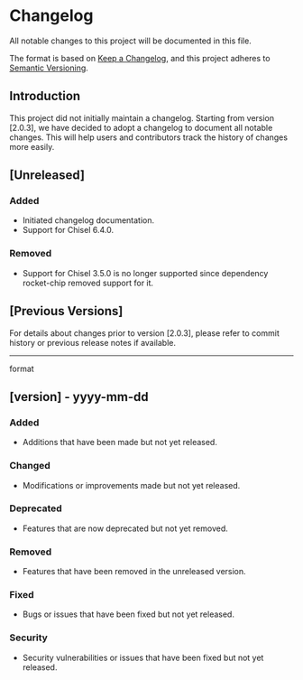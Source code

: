 # Changelog

All notable changes to this project will be documented in this file.

The format is based on [Keep a Changelog](https://keepachangelog.com/en/1.1.0/),
and this project adheres to [Semantic Versioning](https://semver.org/spec/v2.0.0.html).

## Introduction

This project did not initially maintain a changelog. Starting from version [2.0.3], we have decided to adopt a changelog to document all notable changes. This will help users and contributors track the history of changes more easily.

## [Unreleased]

### Added

- Initiated changelog documentation.
- Support for Chisel 6.4.0.

### Removed

- Support for Chisel 3.5.0 is no longer supported since dependency rocket-chip removed support for it.

## [Previous Versions]

For details about changes prior to version [2.0.3], please refer to commit history or previous release notes if available.

---

format

## [version] - yyyy-mm-dd

### Added

- Additions that have been made but not yet released.

### Changed

- Modifications or improvements made but not yet released.

### Deprecated

- Features that are now deprecated but not yet removed.

### Removed

- Features that have been removed in the unreleased version.

### Fixed

- Bugs or issues that have been fixed but not yet released.

### Security

- Security vulnerabilities or issues that have been fixed but not yet released.

